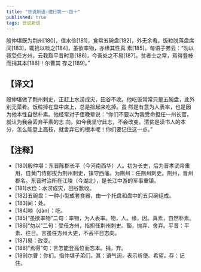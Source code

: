 ```yaml
---
title: "世说新语-德行第一-四十"
published: true
tags: 世说新语
---
```


殷仲堪既为荆州[180]，值水俭[181]，食常五碗盘[182]，外无余肴。饭粒脱落盘席间[183]，辄拾以啖之[184]，虽欲率物，亦缘其性真
素[185]。每语子弟云：“勿以我受任方州，云我豁平昔时意[186]，今吾处之不易[187]。贫者士之常，焉得登枝而捐其本[188]！尔曹其
存之[189]。”

## 【译文】

殷仲堪做了荆州刺史，正赶上水涝成灾，田谷不收。他吃饭常常只是五碗盘，此外别无菜肴。饭粒掉在盘中席上，总是捡起来吃掉。虽
然是有意为人表率，也是因为他本性自然朴素。他经常对子侄晚辈说：“你们不要以为我受命担任一州长官，就认为我会丢弃平素的志
向，如今我坚守此志，不会改变。清贫是读书人的本分，怎么能登上高枝，就舍弃它的根本呢！你们要记住这一点。”

## 【注释】

- [180]殷仲堪：东晋陈郡长平（今河南西华）人。初为长史，后为晋孝武帝重用，自黄门侍郎拔为荆州刺史，镇守西藩。为荆州：任荆州刺史。荆州，晋州郡名。东晋时治所在江陵（今湖北），是长江中游的军事重镇。
- [181]水俭：水涝成灾，田谷歉收。
- [182]五碗盘：一种小型成套食器，由一个托盘和盘中的五只碗组成。
- [183]间：处。
- [184]啖（dàn）：吃。
- [185]“虽欲率物”二句：率物，为人表率。物，人。缘，因。真素，自然朴素。
- [186]“勿以”二句：受任方州，指担任荆州刺史。豁，抛弃、舍弃。平昔：平素、往日。言虽任方州大吏，不丢平日志向。
- [187]易：改变。
- [188]“焉得”句：言怎能登高位而忘本。捐，弃。
- [189]尔曹：你们。指仲堪子弟们。其：语气词，表示祈使、希望。存：记住。